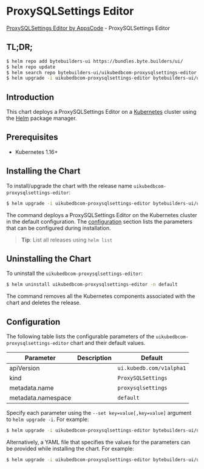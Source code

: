 # ProxySQLSettings Editor

[ProxySQLSettings Editor by AppsCode](https://byte.builders) - ProxySQLSettings Editor

## TL;DR;

```bash
$ helm repo add bytebuilders-ui https://bundles.byte.builders/ui/
$ helm repo update
$ helm search repo bytebuilders-ui/uikubedbcom-proxysqlsettings-editor --version=v0.4.14
$ helm upgrade -i uikubedbcom-proxysqlsettings-editor bytebuilders-ui/uikubedbcom-proxysqlsettings-editor -n default --create-namespace --version=v0.4.14
```

## Introduction

This chart deploys a ProxySQLSettings Editor on a [Kubernetes](http://kubernetes.io) cluster using the [Helm](https://helm.sh) package manager.

## Prerequisites

- Kubernetes 1.16+

## Installing the Chart

To install/upgrade the chart with the release name `uikubedbcom-proxysqlsettings-editor`:

```bash
$ helm upgrade -i uikubedbcom-proxysqlsettings-editor bytebuilders-ui/uikubedbcom-proxysqlsettings-editor -n default --create-namespace --version=v0.4.14
```

The command deploys a ProxySQLSettings Editor on the Kubernetes cluster in the default configuration. The [configuration](#configuration) section lists the parameters that can be configured during installation.

> **Tip**: List all releases using `helm list`

## Uninstalling the Chart

To uninstall the `uikubedbcom-proxysqlsettings-editor`:

```bash
$ helm uninstall uikubedbcom-proxysqlsettings-editor -n default
```

The command removes all the Kubernetes components associated with the chart and deletes the release.

## Configuration

The following table lists the configurable parameters of the `uikubedbcom-proxysqlsettings-editor` chart and their default values.

|     Parameter      | Description |               Default               |
|--------------------|-------------|-------------------------------------|
| apiVersion         |             | <code>ui.kubedb.com/v1alpha1</code> |
| kind               |             | <code>ProxySQLSettings</code>       |
| metadata.name      |             | <code>proxysqlsettings</code>       |
| metadata.namespace |             | <code>default</code>                |


Specify each parameter using the `--set key=value[,key=value]` argument to `helm upgrade -i`. For example:

```bash
$ helm upgrade -i uikubedbcom-proxysqlsettings-editor bytebuilders-ui/uikubedbcom-proxysqlsettings-editor -n default --create-namespace --version=v0.4.14 --set apiVersion=ui.kubedb.com/v1alpha1
```

Alternatively, a YAML file that specifies the values for the parameters can be provided while
installing the chart. For example:

```bash
$ helm upgrade -i uikubedbcom-proxysqlsettings-editor bytebuilders-ui/uikubedbcom-proxysqlsettings-editor -n default --create-namespace --version=v0.4.14 --values values.yaml
```
